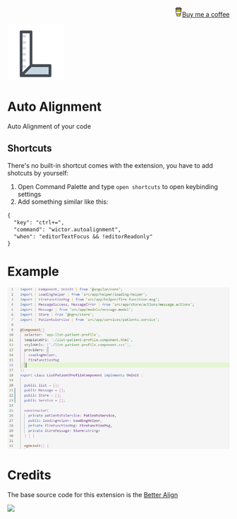 <p align="right"><a target="_blank" href="https://ko-fi.com/wictorchaves"><img src="https://raw.githubusercontent.com/wictorChaves/auto-alignment/master/images/mug.png" alt="Buy me a coffee">Buy me a coffee</a></p>

<p><img src="https://raw.githubusercontent.com/wictorChaves/auto-alignment/master/images/icon.png"></p>

# Auto Alignment

Auto Alignment of your code

## Shortcuts

There's no built-in shortcut comes with the extension, you have to add shotcuts by yourself:
1. Open Command Palette and type `open shortcuts` to open keybinding settings
2. Add something similar like this:
```
{ 
  "key": "ctrl+=",  
  "command": "wictor.autoalignment",
  "when": "editorTextFocus && !editorReadonly" 
}
```


# Example

![example](https://raw.githubusercontent.com/wictorChaves/auto-alignment/master/images/example.gif)

# Credits

The base source code for this extension is the [Better Align](https://marketplace.visualstudio.com/items?itemName=wwm.better-align)

<p><img src="https://wwm.gallerycdn.vsassets.io/extensions/wwm/better-align/1.1.6/1497693945438/Microsoft.VisualStudio.Services.Icons.Default"></p>
